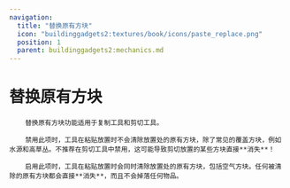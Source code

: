 ```yaml
---
navigation:
  title: "替换原有方块"
  icon: "buildinggadgets2:textures/book/icons/paste_replace.png"
  position: 1
  parent: buildinggadgets2:mechanics.md
---
```


# 替换原有方块

        替换原有方块功能适用于复制工具和剪切工具。

        禁用此项时，工具在粘贴放置时不会清除放置处的原有方块，除了常见的覆盖方块，例如水源和高草丛。不推荐在剪切工具中禁用，这可能导致剪切放置的某些方块直接**消失**！

        启用此项时，工具在粘贴放置时会同时清除放置处的原有方块，包括空气方块。任何被清除的原有方块都会直接**消失**，而且不会掉落任何物品。

